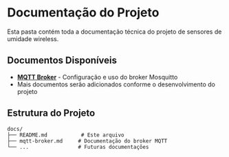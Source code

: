 # Documentação do Projeto

Esta pasta contém toda a documentação técnica do projeto de sensores de umidade wireless.

## Documentos Disponíveis

- [**MQTT Broker**](mqtt-broker.md) - Configuração e uso do broker Mosquitto
- Mais documentos serão adicionados conforme o desenvolvimento do projeto

## Estrutura do Projeto

```
docs/
├── README.md           # Este arquivo
├── mqtt-broker.md     # Documentação do broker MQTT
└── ...                # Futuras documentações
```
